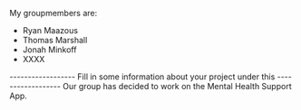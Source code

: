 My groupmembers are:
- Ryan Maazous
- Thomas Marshall
- Jonah Minkoff
- XXXX


------------------ Fill in some information about your project under this ------------------
Our group has decided to work on the Mental Health Support App.
